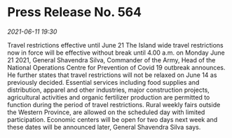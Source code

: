 
# Press Release No. 564
*2021-06-11 19:30*


Travel restrictions effective until June 21
The Island wide travel restrictions now in force will be effective without break until
4.00 a.m. on Monday June 21 2021, General Shavendra Silva, Commander of the
Army, Head of the National Operations Centre for Prevention of Covid 19 outbreak
announces. He further states that travel restrictions will not be relaxed on June 14 as
previously decided.
Essential services including food supplies and distribution, apparel and other
industries, major construction projects, agricultural activities and organic fertilizer
production are permitted to function during the period of travel restrictions. Rural
weekly fairs outside the Western Province, are allowed on the scheduled day with
limited participation.
Economic centers will be open for two days next week and these dates will be
announced later, General Shavendra Silva says.
        